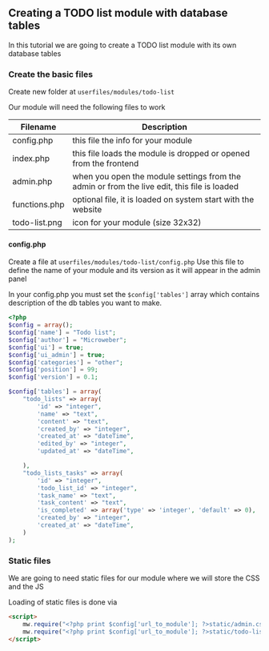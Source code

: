 ## Creating a TODO list module with database tables

In this tutorial we are going to create a TODO list module with its own database tables


### Create the basic files

Create new folder at `userfiles/modules/todo-list`

Our module will need the following files to work

 
|Filename  | Description|
|--------------|--------------|
|config.php  | this file the info for your module |
|index.php  | this file loads the module is dropped or opened from the frontend  |
|admin.php  | when you open the module settings from the admin or from the live edit, this file is loaded  |
|functions.php  | optional file, it is loaded on system start with the website |
|todo-list.png  | icon for your module (size 32x32) |


#### config.php
Create a file at `userfiles/modules/todo-list/config.php`
Use this file to define the name of your module and its version as it will appear in the admin panel

In your config.php you must set the `$config['tables']` array which contains description of the db tables you want to make. 

```php
<?php
$config = array();
$config['name'] = "Todo list";
$config['author'] = "Microweber";
$config['ui'] = true;
$config['ui_admin'] = true; 
$config['categories'] = "other";
$config['position'] = 99;
$config['version'] = 0.1;

$config['tables'] = array(
    "todo_lists" => array(
        'id' => "integer",
        'name' => "text",
        'content' => "text",
        'created_by' => "integer",
        'created_at' => "dateTime",
        'edited_by' => "integer",
        'updated_at' => "dateTime",

    ),
    "todo_lists_tasks" => array(
        'id' => "integer",
        'todo_list_id' => "integer",
        'task_name' => "text",
        'task_content' => "text",
        'is_completed' => array('type' => 'integer', 'default' => 0),
        'created_by' => "integer",
        'created_at' => "dateTime",
    )
);
```
 


### Static files

We are going to need static files for our module where we will store the CSS and the JS
 
Loading of static files is done via 

```html
<script>
    mw.require("<?php print $config['url_to_module']; ?>static/admin.css");
    mw.require("<?php print $config['url_to_module']; ?>static/todo-list-manager.js");
</script>
```